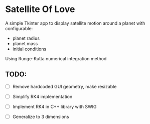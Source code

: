 # Satellite Of Love

A simple Tkinter app to display satellite motion around a planet with configurable:

* planet radius
* planet mass
* initial conditions

Using Runge-Kutta numerical integration method

## TODO:

- [ ] Remove hardcoded GUI geometry, make resizable

- [ ] Simplify RK4 implementation

- [ ] Implement RK4 in C++ library with SWIG

- [ ] Generalize to 3 dimensions
